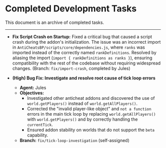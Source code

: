# Completed Development Tasks

This document is an archive of completed tasks.

---

- **Fix Script Crash on Startup:** Fixed a critical bug that caused a script crash during the addon's initialization. The issue was an incorrect import in `AntiCheatsBP/scripts/core/dependencies.js`, where `ranks` was imported instead of the correctly named `rankDefinitions`. Resolved by aliasing the import (`import { rankDefinitions as ranks }`), ensuring compatibility with the rest of the codebase without requiring widespread changes. (Branch: `fix/import-crash`, completed by Jules)

- **(High) Bug Fix: Investigate and resolve root cause of tick loop errors**
  - **Agent:** Jules
  - **Objectives:**
    - Investigated other anticheat addons and discovered the use of `world.getPlayers()` instead of `world.getAllPlayers()`.
    - Corrected the "invalid player-like object" and `not a function` errors in the main tick loop by replacing `world.getAllPlayers()` with `world.getPlayers()` and by correctly handling the `currentTick`.
    - Ensured addon stability on worlds that do not support the `beta` capability.
  - **Branch:** `fix/tick-loop-investigation` (self-assigned)

